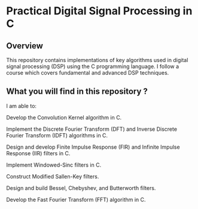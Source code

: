 # Practical Digital Signal Processing in C

## Overview

This repository contains implementations of key algorithms used in digital signal processing (DSP) using the C programming language. I follow a course which covers fundamental and advanced DSP techniques.

## What you will find in this repository ?

I am able to:

Develop the Convolution Kernel algorithm in C.

Implement the Discrete Fourier Transform (DFT) and Inverse Discrete Fourier Transform (IDFT) algorithms in C.

Design and develop Finite Impulse Response (FIR) and Infinite Impulse Response (IIR) filters in C.

Implement Windowed-Sinc filters in C.

Construct Modified Sallen-Key filters.

Design and build Bessel, Chebyshev, and Butterworth filters.

Develop the Fast Fourier Transform (FFT) algorithm in C.